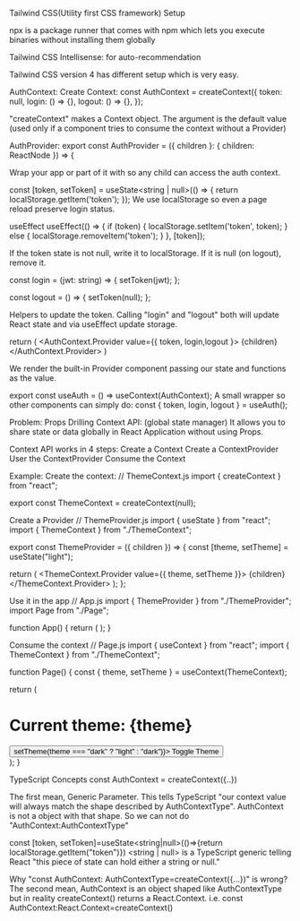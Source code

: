 Tailwind CSS(Utility first CSS framework) Setup

npx is a package runner that comes with npm which lets you execute binaries without installing them globally

Tailwind CSS Intellisense: for auto-recommendation

Tailwind CSS version 4 has different setup which is very easy.

AuthContext:
Create Context:
const AuthContext = createContext<AuthContextType>({
token: null,
login: () => {},
logout: () => {},
});

"createContext" makes a Context object.
The argument is the default value (used only if a component tries to consume the context without a Provider)

AuthProvider:
export const AuthProvider = ({ children }: { children: ReactNode }) => {

Wrap your app or part of it with <AuthProvider></AuthProvider> so any child can access the auth context.

const [token, setToken] = useState<string | null>(() => {
return localStorage.getItem('token');
});
We use localStorage so even a page reload preserve login status.

useEffect
useEffect(() => {
if (token) {
localStorage.setItem('token', token);
} else {
localStorage.removeItem('token');
}
}, [token]);

If the token state is not null, write it to localStorage.
If it is null (on logout), remove it.

const login = (jwt: string) => {
setToken(jwt);
};

const logout = () => {
setToken(null);
};

Helpers to update the token. Calling "login" and "logout" both will update React state and via useEffect update storage.

return (
<AuthContext.Provider value={{ token, login,logout }>
{children}
</AuthContext.Provider>
)

We render the built-in Provider component passing our state and functions as the value.

export const useAuth = () => useContext(AuthContext);
A small wrapper so other components can simply do:
const { token, login, logout } = useAuth();

Problem: Props Drilling
Context API: (global state manager)
It allows you to share state or data globally in React Application without using Props.

Context API works in 4 steps:
Create a Context
Create a ContextProvider
User the ContextProvider
Consume the Context

Example:
Create the context:
// ThemeContext.js
import { createContext } from "react";

export const ThemeContext = createContext(null);

Create a Provider
// ThemeProvider.js
import { useState } from "react";
import { ThemeContext } from "./ThemeContext";

export const ThemeProvider = ({ children }) => {
const [theme, setTheme] = useState("light");

return (
<ThemeContext.Provider value={{ theme, setTheme }}>
{children}
</ThemeContext.Provider>
);
};

Use it in the app
// App.js
import { ThemeProvider } from "./ThemeProvider";
import Page from "./Page";

function App() {
return (
<ThemeProvider>
<Page />
</ThemeProvider>
);
}

Consume the context
// Page.js
import { useContext } from "react";
import { ThemeContext } from "./ThemeContext";

function Page() {
const { theme, setTheme } = useContext(ThemeContext);

return (

<div>
<h1>Current theme: {theme}</h1>
<button onClick={() => setTheme(theme === "dark" ? "light" : "dark")}>
Toggle Theme
</button>
</div>
);
}

TypeScript Concepts
const AuthContext = createContext<AuthContextType>({..})

The first mean, Generic Parameter. This tells TypeScript "our context value will always match the shape described by AuthContextType".
AuthContext is not a object with that shape. So we can not do "AuthContext:AuthContextType"

const [token, setToken]=useState<string|null>(()=>{return localStorage.getItem("token")})
<string | null> is a TypeScript generic telling React "this piece of state can hold either a string or null."

Why "const AuthContext: AuthContextType=createContext({...})" is wrong?
The second mean, AuthContext is an object shaped like AuthContextType but in reality createContext<T>() returns a React.Context<T>.
i.e. const AuthContext:React.Context<AuthContextType>=createContext<AuthContextType>()

